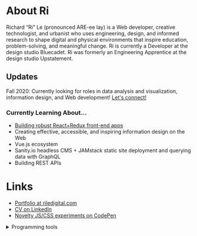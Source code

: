 
# About Ri

Richard “Ri” Le (pronounced ARE-ee lay) is a Web developer, creative technologist, and urbanist who uses engineering, design, and informed research to shape digital and physical environments that inspire education, problem-solving, and meaningful change. Ri is currently a Developer at the design studio Bluecadet. Ri was formerly an Engineering Apprentice at the design studio Upstatement.

## Updates

Fall 2020: Currently looking for roles in data analysis and visualization, information design, and Web development! [Let's connect!](https://www.twitter.com/@riledigital/)

### Currently Learning About...

- [Building robust React+Redux front-end apps](https://citibikeplanner.netlify.app/)
- Creating effective, accessible, and inspiring information design on the Web
- Vue.js ecosystem
- Sanity.io headless CMS + JAMstack static site deployment and querying data with GraphQL
- Building REST APIs

# Links

- [Portfolio at riledigital.com](http://riledigital.com)
- [CV on LinkedIn](https://www.linkedin.com/in/riledigital/)
- [Novelty JS/CSS experiments on CodePen](https://codepen.io/your-work/)
<details>
  <summary>Programming tools</summary>
  
- Python - Pandas, NumPy, Geopandas, Scikit-Learn, XGBoost, HDBSCAN, Altair (Vega-Lite), Matplotlib, SpaCy, statsmodels, Flask, Django, SQLAlchemy ORM
- R - Tidyverse, ggplot, tidyr, dplyr, sf for geospatial
- Web - HTML/CSS, Sass, SCSS, Javascript, ES6, Node.js, React, Redux, Webpack, Mocha testing, Gatsby, Strapi, GraphQL, REST
- SQL - PostgreSQL, SQLite
- DevOps basics - Linux, Ubuntu, Docker, Vagrant
- Java
- Arduino (C++ version and Johnny-Five), Vuo

</details>
